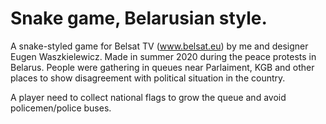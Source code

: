 # Snake game, Belarusian style. 

A snake-styled game for Belsat TV (www.belsat.eu) by me and designer Eugen Waszkielewicz. Made in summer 2020 during the peace protests in Belarus. People were gathering in queues near Parlaiment, KGB and other places to show disagreement with political situation in the country.

A player need to collect national flags to grow the queue and avoid policemen/police buses. 
